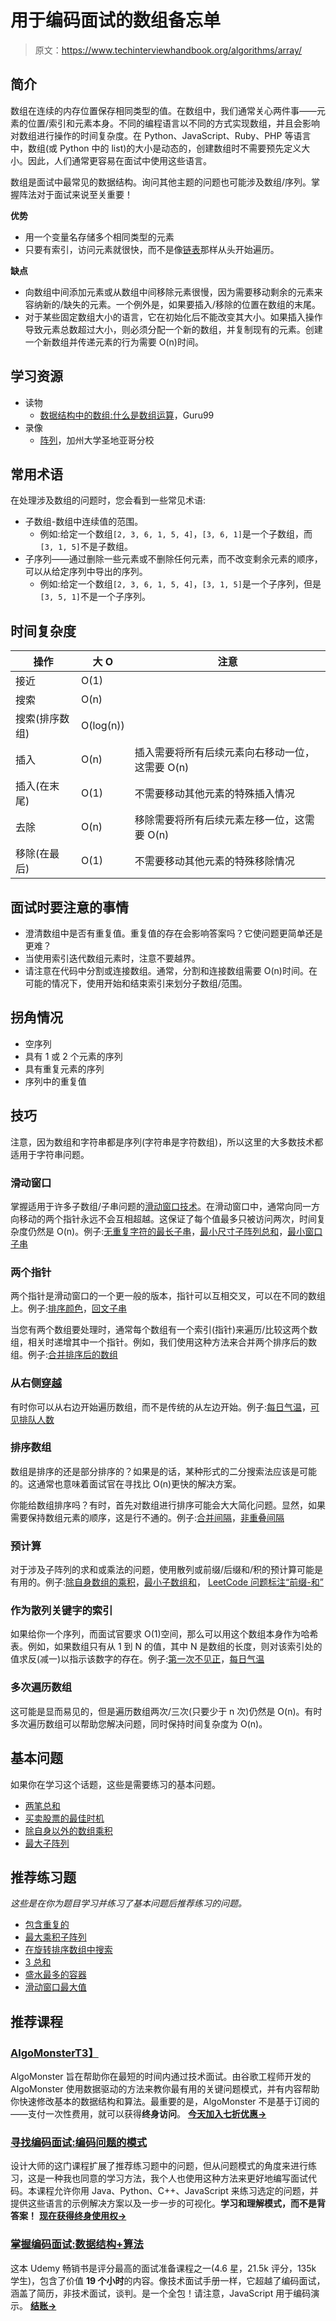 # 用于编码面试的数组备忘单

> 原文：<https://www.techinterviewhandbook.org/algorithms/array/>



## 简介[](#introduction "Direct link to heading")

数组在连续的内存位置保存相同类型的值。在数组中，我们通常关心两件事——元素的位置/索引和元素本身。不同的编程语言以不同的方式实现数组，并且会影响对数组进行操作的时间复杂度。在 Python、JavaScript、Ruby、PHP 等语言中，数组(或 Python 中的 list)的大小是动态的，创建数组时不需要预先定义大小。因此，人们通常更容易在面试中使用这些语言。

数组是面试中最常见的数据结构。询问其他主题的问题也可能涉及数组/序列。掌握阵法对于面试来说至关重要！

**优势**

*   用一个变量名存储多个相同类型的元素
*   只要有索引，访问元素就很快，而不是像[链表](/algorithms/linked-list/)那样从头开始遍历。

**缺点**

*   向数组中间添加元素或从数组中间移除元素很慢，因为需要移动剩余的元素来容纳新的/缺失的元素。一个例外是，如果要插入/移除的位置在数组的末尾。
*   对于某些固定数组大小的语言，它在初始化后不能改变其大小。如果插入操作导致元素总数超过大小，则必须分配一个新的数组，并复制现有的元素。创建一个新数组并传递元素的行为需要 O(n)时间。

## 学习资源[](#learning-resources "Direct link to heading")

*   读物
    *   [数据结构中的数组:什么是数组运算](https://www.guru99.com/array-data-structure.html)，Guru99
*   录像
    *   [阵列](https://www.coursera.org/lecture/data-structures/arrays-OsBSF)，加州大学圣地亚哥分校

## 常用术语[](#common-terms "Direct link to heading")

在处理涉及数组的问题时，您会看到一些常见术语:

*   子数组-数组中连续值的范围。
    *   例如:给定一个数组`[2, 3, 6, 1, 5, 4]`，`[3, 6, 1]`是一个子数组，而`[3, 1, 5]`不是子数组。
*   子序列——通过删除一些元素或不删除任何元素，而不改变剩余元素的顺序，可以从给定序列中导出的序列。
    *   例如:给定一个数组`[2, 3, 6, 1, 5, 4]`，`[3, 1, 5]`是一个子序列，但是`[3, 5, 1]`不是一个子序列。

## 时间复杂度[](#time-complexity "Direct link to heading")

| 操作 | 大 O | 注意 |
| --- | --- | --- |
| 接近 | O(1) |  |
| 搜索 | O(n) |  |
| 搜索(排序数组) | O(log(n)) |  |
| 插入 | O(n) | 插入需要将所有后续元素向右移动一位，这需要 O(n) |
| 插入(在末尾) | O(1) | 不需要移动其他元素的特殊插入情况 |
| 去除 | O(n) | 移除需要将所有后续元素左移一位，这需要 O(n) |
| 移除(在最后) | O(1) | 不需要移动其他元素的特殊移除情况 |

## 面试时要注意的事情[](#things-to-look-out-for-during-interviews "Direct link to heading")

*   澄清数组中是否有重复值。重复值的存在会影响答案吗？它使问题更简单还是更难？
*   当使用索引迭代数组元素时，注意不要越界。
*   请注意在代码中分割或连接数组。通常，分割和连接数组需要 O(n)时间。在可能的情况下，使用开始和结束索引来划分子数组/范围。

## 拐角情况[](#corner-cases "Direct link to heading")

*   空序列
*   具有 1 或 2 个元素的序列
*   具有重复元素的序列
*   序列中的重复值

## 技巧[](#techniques "Direct link to heading")

注意，因为数组和字符串都是序列(字符串是字符数组)，所以这里的大多数技术都适用于字符串问题。

### 滑动窗口[](#sliding-window "Direct link to heading")

掌握适用于许多子数组/子串问题的[滑动窗口技术](https://discuss.leetcode.com/topic/30941/here-is-a-10-line-template-that-can-solve-most-substring-problems)。在滑动窗口中，通常向同一方向移动的两个指针永远不会互相超越。这保证了每个值最多只被访问两次，时间复杂度仍然是 O(n)。例子:[无重复字符的最长子串](https://leetcode.com/problems/longest-substring-without-repeating-characters/)，[最小尺寸子阵列总和](https://leetcode.com/problems/minimum-size-subarray-sum/)，[最小窗口子串](https://leetcode.com/problems/minimum-window-substring/)

### 两个指针[](#two-pointers "Direct link to heading")

两个指针是滑动窗口的一个更一般的版本，指针可以互相交叉，可以在不同的数组上。例子:[排序颜色](https://leetcode.com/problems/sort-colors/)，[回文子串](https://leetcode.com/problems/palindromic-substrings/)

当您有两个数组要处理时，通常每个数组有一个索引(指针)来遍历/比较这两个数组，相关时递增其中一个指针。例如，我们使用这种方法来合并两个排序后的数组。例子:[合并排序后的数组](https://leetcode.com/problems/merge-sorted-array/)

### 从右侧[穿越](#traversing-from-the-right "Direct link to heading")

有时你可以从右边开始遍历数组，而不是传统的从左边开始。例子:[每日气温](https://leetcode.com/problems/daily-temperatures/)，[可见排队人数](https://leetcode.com/problems/number-of-visible-people-in-a-queue/)

### 排序数组[](#sorting-the-array "Direct link to heading")

数组是排序的还是部分排序的？如果是的话，某种形式的二分搜索法应该是可能的。这通常也意味着面试官在寻找比 O(n)更快的解决方案。

你能给数组排序吗？有时，首先对数组进行排序可能会大大简化问题。显然，如果需要保持数组元素的顺序，这是行不通的。例子:[合并间隔](https://leetcode.com/problems/merge-intervals/)，[非重叠间隔](https://leetcode.com/problems/non-overlapping-intervals/)

### 预计算[](#precomputation "Direct link to heading")

对于涉及子阵列的求和或乘法的问题，使用散列或前缀/后缀和/积的预计算可能是有用的。例子:[除自身数组的乘积](https://leetcode.com/problems/product-of-array-except-self/)，[最小子数组和](https://leetcode.com/problems/minimum-size-subarray-sum/)， [LeetCode 问题标注“前缀-和”](https://leetcode.com/tag/prefix-sum/)

### 作为散列关键字的索引[](#index-as-a-hash-key "Direct link to heading")

如果给你一个序列，而面试官要求 O(1)空间，那么可以用这个数组本身作为哈希表。例如，如果数组只有从 1 到 N 的值，其中 N 是数组的长度，则对该索引处的值求反(减一)以指示该数字的存在。例子:[第一次不见正](https://leetcode.com/problems/first-missing-positive/)，[每日气温](https://leetcode.com/problems/daily-temperatures/)

### 多次遍历数组[](#traversing-the-array-more-than-once "Direct link to heading")

这可能是显而易见的，但是遍历数组两次/三次(只要少于 n 次)仍然是 O(n)。有时多次遍历数组可以帮助您解决问题，同时保持时间复杂度为 O(n)。

## 基本问题[](#essential-questions "Direct link to heading")

如果你在学习这个话题，这些是需要练习的基本问题。

*   [两笔总和](https://leetcode.com/problems/two-sum/)
*   [买卖股票的最佳时机](https://leetcode.com/problems/best-time-to-buy-and-sell-stock/)
*   [除自身以外的数组乘积](https://leetcode.com/problems/product-of-array-except-self/)
*   [最大子阵列](https://leetcode.com/problems/maximum-subarray/)

## 推荐练习题[](#recommended-practice-questions "Direct link to heading")

*这些是在你为题目学习并练习了基本问题后推荐练习的问题。*

*   [包含重复的](https://leetcode.com/problems/contains-duplicate/)
*   [最大乘积子阵列](https://leetcode.com/problems/maximum-product-subarray/)
*   [在旋转排序数组中搜索](https://leetcode.com/problems/search-in-rotated-sorted-array/)
*   [3 总和](https://leetcode.com/problems/3sum/)
*   [盛水最多的容器](https://leetcode.com/problems/container-with-most-water/)
*   [滑动窗口最大值](https://leetcode.com/problems/sliding-window-maximum/)

## 推荐课程[](#recommended-courses "Direct link to heading")

### [AlgoMonster](https://shareasale.com/r.cfm?b=1873647&u=3114753&m=114505&urllink=&afftrack=)[T3】](#algomonster "Direct link to heading")

AlgoMonster 旨在帮助你在最短的时间内通过技术面试。由谷歌工程师开发的 AlgoMonster 使用数据驱动的方法来教你最有用的关键问题模式，并有内容帮助你快速修改基本的数据结构和算法。最重要的是，AlgoMonster 不是基于订阅的——支付一次性费用，就可以获得**终身访问**。 [**今天加入七折优惠→**](https://shareasale.com/r.cfm?b=1873647&u=3114753&m=114505&urllink=&afftrack=)

### [寻找编码面试:编码问题的模式](https://designgurus.org/link/kJSIoU?url=https%3A%2F%2Fdesigngurus.org%2Fcourse%3Fcourseid%3Dgrokking-the-coding-interview)[](#grokking-the-coding-interview-patterns-for-coding-questions "Direct link to heading")

设计大师的这门课程扩展了推荐练习题中的问题，但从问题模式的角度来进行练习，这是一种我也同意的学习方法，我个人也使用这种方法来更好地编写面试代码。本课程允许你用 Java、Python、C++、JavaScript 来练习选定的问题，并提供这些语言的示例解决方案以及一步一步的可视化。**学习和理解模式，而不是背答案！** [**现在获得终身使用权→**](https://designgurus.org/link/kJSIoU?url=https%3A%2F%2Fdesigngurus.org%2Fcourse%3Fcourseid%3Dgrokking-the-coding-interview)

### [掌握编码面试:数据结构+算法](https://fxo.co/DQpY)[](#master-the-coding-interview-data-structures--algorithms "Direct link to heading")

这本 Udemy 畅销书是评分最高的面试准备课程之一(4.6 星，21.5k 评分，135k 学生)，包含了价值 **19 个小时**的内容。像技术面试手册一样，它超越了编码面试，涵盖了简历，非技术面试，谈判。是一个全包！请注意，JavaScript 用于编码演示。 [**结账→**](https://fxo.co/DQpY)

